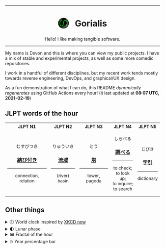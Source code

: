 ***

<h1 align="center">
<sub>
    <img src="readme/resources/avatar.png" height="36">
</sub>
&nbsp;
Gorialis
</h1>
<p align="center">
Hello! I like making tangible software.
</p>

***

My name is Devon and this is where you can view my public projects. I have a mix of stable and experimental projects, as well as some more comedic repositories.

I work in a handful of different disciplines, but my recent work tends mostly towards reverse engineering, DevOps, and graphical/UX design.

As a fun demonstration of what I can do, this README *dynamically regenerates* using GitHub Actions every hour! (it last updated at **08:07 UTC, 2021-02-19**)

<h2>JLPT words of the hour</h2>
<table>
    <tr>
        <th>JLPT N1</th>
        <th>JLPT N2</th>
        <th>JLPT N3</th>
        <th>JLPT N4</th>
        <th>JLPT N5</th>
    </tr>
    <tr>
        <td>
            <p align="center">むすびつき</p>
            <h3 align="center"><b><a href="https://jisho.org/search/%E7%B5%90%E3%81%B3%E4%BB%98%E3%81%8D">結び付き</a></b></h3>
            <hr>
            <p align="center">connection,<wbr> relation</p>
        </td>
        <td>
            <p align="center">りゅういき</p>
            <h3 align="center"><b><a href="https://jisho.org/search/%E6%B5%81%E5%9F%9F">流域</a></b></h3>
            <hr>
            <p align="center">(river) basin</p>
        </td>
        <td>
            <p align="center">とう</p>
            <h3 align="center"><b><a href="https://jisho.org/search/%E5%A1%94">塔</a></b></h3>
            <hr>
            <p align="center">tower,<wbr> pagoda</p>
        </td>
        <td>
            <p align="center">しらべる</p>
            <h3 align="center"><b><a href="https://jisho.org/search/%E8%AA%BF%E3%81%B9%E3%82%8B">調べる</a></b></h3>
            <hr>
            <p align="center">to check;<br> to look up;<br> to inquire;<br> to search</p>
        </td>
        <td>
            <p align="center">じびき</p>
            <h3 align="center"><b><a href="https://jisho.org/search/%E5%AD%97%E5%BC%95">字引</a></b></h3>
            <hr>
            <p align="center">dictionary</p>
        </td>
    </tr>
</table>

<h2>Other things</h2>
<details>
<summary>🕗  World clock inspired by <a href="https://xkcd.com/now">XKCD now</a></summary>

> <img src="generated/now.png" width="512">

</details>
<details>
<summary>🌓 Lunar phase</summary>

The moon is approximately 27.77% through its phase (First Quarter).

</details>
<details>
<summary>&#x1f5bc; Fractal of the hour</summary>

> <img src="generated/fractal.png" width="512">

</details>
<details>
<summary>&#x23f2; Year percentage bar</summary>
<pre><code>2021 [██▁▁▁▁▁▁▁▁▁▁▁▁▁▁▁▁▁▁] 13.52%</code></pre>
</details>
